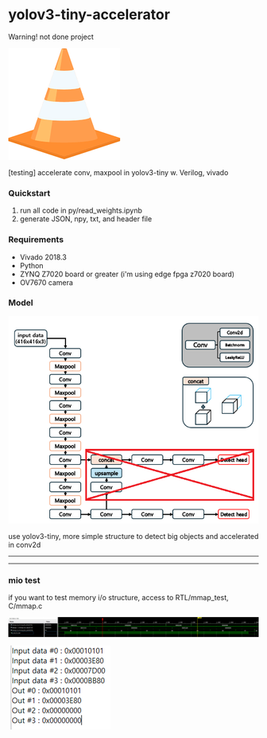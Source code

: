 # yolov3-tiny-accelerator

Warning! not done project

![img_error](./img/under_construction.png)



[testing] accelerate conv, maxpool in yolov3-tiny w. Verilog, vivado 

<h3>Quickstart</h3>

1. run all code in py/read_weights.ipynb
2. generate JSON, npy, txt, and header file


<h3> Requirements </h3>

* Vivado 2018.3
* Python
* ZYNQ Z7020 board or greater (i'm using edge fpga z7020 board)
* OV7670 camera



<h3>Model</h3>

![img_error](./img/model.png)
<p> use yolov3-tiny, more simple structure to detect big objects and accelerated in conv2d</p>

---
---

<h3> mio test</h3>
if you want to test memory i/o structure, access to RTL/mmap_test, C/mmap.c<br>

![img_error](./img/mmap_ila.png)

![img_error](./img/mmap_result.png)


